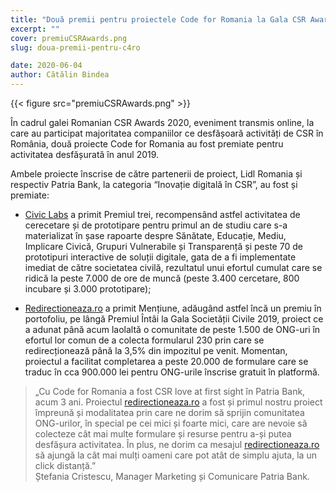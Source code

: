 ```yaml
---
title: "Două premii pentru proiectele Code for Romania la Gala CSR Awards ediția 8"
excerpt: ""
cover: premiuCSRAwards.png
slug: doua-premii-pentru-c4ro

date: 2020-06-04
author: Cătălin Bindea
---
```


{{< figure src="premiuCSRAwards.png" >}}

În cadrul galei Romanian CSR Awards 2020, eveniment transmis online, la care au participat majoritatea companiilor ce desfășoară activități de CSR în România, două proiecte Code for Romania au fost premiate pentru activitatea desfășurată în anul 2019.

Ambele proiecte înscrise de către partenerii de proiect, Lidl Romania și respectiv Patria Bank, la categoria “Inovație digitală în CSR”, au fost și premiate:

- [Civic Labs](https://civiclabs.ro/ro) a primit Premiul trei, recompensând astfel activitatea de cerecetare și de prototipare pentru primul an de studiu care s-a materializat în șase rapoarte despre Sănătate, Educație, Mediu, Implicare Civică, Grupuri Vulnerabile și Transparență și peste 70 de prototipuri interactive de soluții digitale, gata de a fi implementate imediat de către societatea civilă, rezultatul unui efortul cumulat care se ridică la peste 7.000 de ore de muncă (peste 3.400 cercetare, 800 incubare și 3.000 prototipare);

- [Redirectioneaza.ro](https://redirectioneaza.ro) a primit Mențiune, adăugând astfel încă un premiu în portofoliu, pe lângă Premiul Întâi la Gala Societății Civile 2019, proiect ce a adunat până acum laolaltă o comunitate de peste 1.500 de ONG-uri în efortul lor comun de a colecta formularul 230 prin care se redirecționează până la 3,5% din impozitul pe venit. Momentan, proiectul a facilitat completarea a peste 20.000 de formulare care se traduc în cca 900.000 lei pentru ONG-urile înscrise gratuit în platformă.

> „Cu Code for Romania a fost CSR love at first sight în Patria Bank, acum 3 ani. Proiectul [redirectioneaza.ro](https://redirectioneaza.ro) a fost și primul nostru proiect împreună și modalitatea prin care ne dorim să sprijin comunitatea ONG-urilor, în special pe cei mici și foarte mici, care are nevoie să colecteze cât mai multe formulare și resurse pentru a-și putea desfășura activitatea. În plus, ne dorim ca mesajul [redirectioneaza.ro](https://redirectioneaza.ro) să ajungă la cât mai mulți oameni care pot atât de simplu ajuta, la un click distanță.”  
> Ștefania Cristescu, Manager Marketing și Comunicare Patria Bank.
